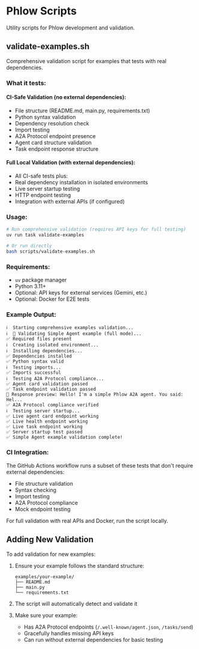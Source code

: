# Phlow Scripts

Utility scripts for Phlow development and validation.

## validate-examples.sh

Comprehensive validation script for examples that tests with real dependencies.

### What it tests:

#### CI-Safe Validation (no external dependencies):
- File structure (README.md, main.py, requirements.txt)
- Python syntax validation
- Dependency resolution check
- Import testing
- A2A Protocol endpoint presence
- Agent card structure validation
- Task endpoint response structure

#### Full Local Validation (with external dependencies):
- All CI-safe tests plus:
- Real dependency installation in isolated environments
- Live server startup testing
- HTTP endpoint testing
- Integration with external APIs (if configured)

### Usage:

```bash
# Run comprehensive validation (requires API keys for full testing)
uv run task validate-examples

# Or run directly
bash scripts/validate-examples.sh
```

### Requirements:

- `uv` package manager
- Python 3.11+
- Optional: API keys for external services (Gemini, etc.)
- Optional: Docker for E2E tests

### Example Output:

```
ℹ️  Starting comprehensive examples validation...
ℹ️  📂 Validating Simple Agent example (full mode)...
✅ Required files present
ℹ️  Creating isolated environment...
ℹ️  Installing dependencies...
✅ Dependencies installed
✅ Python syntax valid
ℹ️  Testing imports...
✅ Imports successful
ℹ️  Testing A2A Protocol compliance...
✅ Agent card validation passed
✅ Task endpoint validation passed
📝 Response preview: Hello! I'm a simple Phlow A2A agent. You said: Hel...
✅ A2A Protocol compliance verified
ℹ️  Testing server startup...
✅ Live agent card endpoint working
✅ Live health endpoint working
✅ Live task endpoint working
✅ Server startup test passed
✅ Simple Agent example validation complete!
```

### CI Integration:

The GitHub Actions workflow runs a subset of these tests that don't require external dependencies:
- File structure validation
- Syntax checking
- Import testing
- A2A Protocol compliance
- Mock endpoint testing

For full validation with real APIs and Docker, run the script locally.

## Adding New Validation

To add validation for new examples:

1. Ensure your example follows the standard structure:
   ```
   examples/your-example/
   ├── README.md
   ├── main.py
   └── requirements.txt
   ```

2. The script will automatically detect and validate it

3. Make sure your example:
   - Has A2A Protocol endpoints (`/.well-known/agent.json`, `/tasks/send`)
   - Gracefully handles missing API keys
   - Can run without external dependencies for basic testing
